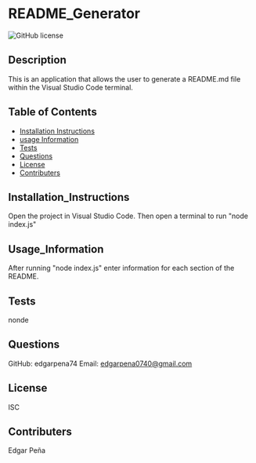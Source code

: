 # README_Generator

![GitHub license](https://img.shields.io/badge/license-ISC-blue.svg)

## Description

This is an application that allows the user to generate a README.md file within the Visual Studio Code terminal.

## Table of Contents

- [Installation Instructions](#Installation_Instructions)
- [usage Information](#Usage_Information)
- [Tests](#Tests)
- [Questions](#Questions)
- [License](#License)
- [Contributers](#contributers)

## Installation_Instructions

Open the project in Visual Studio Code. Then open a terminal to run "node index.js"

## Usage_Information

After running "node index.js" enter information for each section of the README.

## Tests

nonde

## Questions

GitHub: edgarpena74
Email: edgarpena0740@gmail.com

## License

ISC

## Contributers

Edgar Peña
